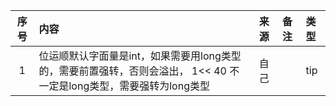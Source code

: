| 序号  | 内容                                                                                                                                             | 来源       | 备注                                                                                                                                                                       | 类型      |
|:---:|:-------------------|:---------|:-----------------------------------|:--------|
|1| 位运顺默认字面量是int，如果需要用long类型的，需要前置强转，否则会溢出， 1<< 40 不一定是long类型，需要强转为long类型 | 自己 | | tip |